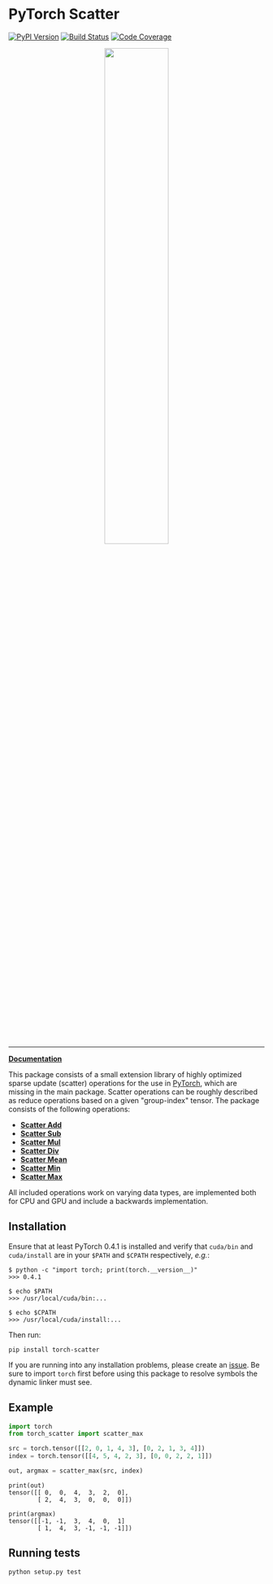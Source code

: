 [pypi-image]: https://badge.fury.io/py/torch-scatter.svg
[pypi-url]: https://pypi.python.org/pypi/torch-scatter
[build-image]: https://travis-ci.org/rusty1s/pytorch_scatter.svg?branch=master
[build-url]: https://travis-ci.org/rusty1s/pytorch_scatter
[coverage-image]: https://codecov.io/gh/rusty1s/pytorch_scatter/branch/master/graph/badge.svg
[coverage-url]: https://codecov.io/github/rusty1s/pytorch_scatter?branch=master

# PyTorch Scatter

[![PyPI Version][pypi-image]][pypi-url]
[![Build Status][build-image]][build-url]
[![Code Coverage][coverage-image]][coverage-url]

<p align="center">
  <img width="50%" src="https://raw.githubusercontent.com/rusty1s/pytorch_scatter/master/docs/source/_figures/add.svg?sanitize=true" />
</p>

--------------------------------------------------------------------------------

**[Documentation](http://rusty1s.github.io/pytorch_scatter)**

This package consists of a small extension library of highly optimized sparse update (scatter) operations for the use in [PyTorch](http://pytorch.org/), which are missing in the main package.
Scatter operations can be roughly described as reduce operations based on a given "group-index" tensor.
The package consists of the following operations:

* [**Scatter Add**](https://rusty1s.github.io/pytorch_scatter/build/html/functions/add.html)
* [**Scatter Sub**](https://rusty1s.github.io/pytorch_scatter/build/html/functions/sub.html)
* [**Scatter Mul**](https://rusty1s.github.io/pytorch_scatter/build/html/functions/mul.html)
* [**Scatter Div**](https://rusty1s.github.io/pytorch_scatter/build/html/functions/div.html)
* [**Scatter Mean**](https://rusty1s.github.io/pytorch_scatter/build/html/functions/mean.html)
* [**Scatter Min**](https://rusty1s.github.io/pytorch_scatter/build/html/functions/min.html)
* [**Scatter Max**](https://rusty1s.github.io/pytorch_scatter/build/html/functions/max.html)

All included operations work on varying data types, are implemented both for CPU and GPU and include a backwards implementation.

## Installation

Ensure that at least PyTorch 0.4.1 is installed and verify that `cuda/bin` and `cuda/install` are in your `$PATH` and `$CPATH` respectively, *e.g.*:

```
$ python -c "import torch; print(torch.__version__)"
>>> 0.4.1

$ echo $PATH
>>> /usr/local/cuda/bin:...

$ echo $CPATH
>>> /usr/local/cuda/install:...
```

Then run:

```
pip install torch-scatter
```

If you are running into any installation problems, please create an [issue](https://github.com/rusty1s/pytorch_scatter/issues).
Be sure to import `torch` first before using this package to resolve symbols the dynamic linker must see.

## Example

```py
import torch
from torch_scatter import scatter_max

src = torch.tensor([[2, 0, 1, 4, 3], [0, 2, 1, 3, 4]])
index = torch.tensor([[4, 5, 4, 2, 3], [0, 0, 2, 2, 1]])

out, argmax = scatter_max(src, index)
```

```
print(out)
tensor([[ 0,  0,  4,  3,  2,  0],
        [ 2,  4,  3,  0,  0,  0]])

print(argmax)
tensor([[-1, -1,  3,  4,  0,  1]
        [ 1,  4,  3, -1, -1, -1]])
```

## Running tests

```
python setup.py test
```

